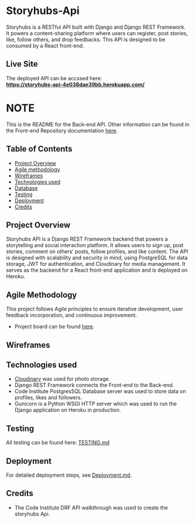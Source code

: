 # Storyhubs-Api

Storyhubs is a RESTful API built with Django and Django REST Framework. It powers a content-sharing platform where users can register, post stories, like, follow others, and drop feedbacks. This API is designed to be consumed by a React front-end.

## Live Site

The deployed API can be accssed here:  
**https://storyhubs-api-4e038dae39bb.herokuapp.com/**


# NOTE 
This is the README for the Back-end API. Other information can be found in the Front-end Repository documentation [here](https://github.com/ozi-cheri/voyage).




## Table of Contents
- [Project Overview](#project-overview)
- [Agile methodology](#agile-methodology)
- [Wireframes](#wireframes)
- [Technologies used](#technologies-used)
- [Database](#database)
- [Testing](#testing)
- [Deployment](#deployment)
- [Credits](#credits)



## Project Overview

Storyhubs API is a Django REST Framework backend that powers a storytelling and social interaction platform. It allows users to sign up, post stories, comment on others’ posts, follow profiles, and like content. The API is designed with scalability and security in mind, using PostgreSQL for data storage, JWT for authentication, and Cloudinary for media management. It serves as the backend for a React front-end application and is deployed on Heroku.




## Agile Methodology

This project follows Agile principles to ensure iterative development, user feedback incorporation, and continuous improvement. 


 * Project board can be found [here](https://github.com/users/ozi-cheri/projects/).

 ## Wireframes




## Technologies used

* [Cloudinary](https://cloudinary.com/) was used for photo storage.
* Django REST Framework connects the Front-end to the Back-end.
* Code Institute PostgresSQL Database server was used to store data on profiles,  likes and followers.
* Gunicorn is a Python WSGI HTTP server which was used to run the Django application on Heroku in production.


## Testing

All testing can be found here: [TESTING.md](TESTING.md) 


## Deployment

For detailed deployment steps, see [Deployment.md](DEPLOYMENT.md).




## Credits

- The Code Institute DRF API walkthrough was used to create the storyhubs Api.

